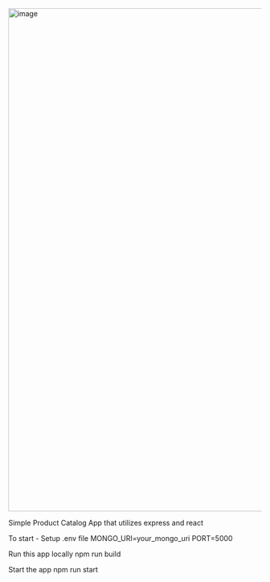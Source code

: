 <img width="1625" height="1000" alt="image" src="https://github.com/user-attachments/assets/389b6d70-5aa4-4654-bb77-48d3660165c2" />

Simple Product Catalog App that utilizes express and react

To start - 
Setup .env file
MONGO_URI=your_mongo_uri
PORT=5000

Run this app locally
npm run build

Start the app
npm run start
